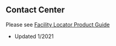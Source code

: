 ## Contact Center

Please see [Facility Locator Product Guide](https://github.com/department-of-veterans-affairs/va.gov-team/blob/master/products/facilities/facility-locator/Facility%20Locator%20Product%20Guide%201.27.21.pdf) 
- Updated 1/2021
